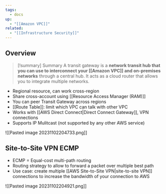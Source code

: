 ```yaml
---
tags:
  - docs
up:
  - "[[Amazon VPC]]"
related:
  - "[[Infrastructure Security]]"
---
```

## Overview

>[!summary] Summary
> A transit gateway is a **network transit hub that you can use to interconnect your [[Amazon VPC]] and on-premises networks** through a central hub. It acts as a cloud router that allows you to integrate multiple networks.

- Regional resource, can work cross-region
- Share cross-account using [[Resource Access Manager (RAM)]]
- You can peer Transit Gateway across regions
- [[Route Table]]: limit which VPC can talk with other VPC
- Works with [[AWS Direct Connect|Direct Connect Gateway]], VPN connections
- Supports IP Mulitcast (not supported by any other AWS service)

![[Pasted image 20231102204733.png]]

## Site-to-Site VPN ECMP

- ECMP = Equal-cost multi-path routing
- Routing strategy to allow to forward a packet over multiple best path
- Use case: create multiple [[AWS Site-to-Site VPN|site-to-site VPN]] connections to increase the bandwidth of your connection to AWS

![[Pasted image 20231102204921.png]]
